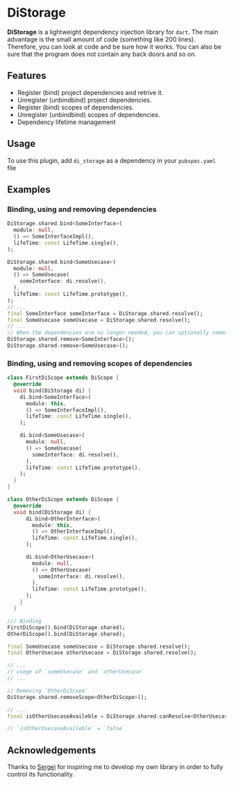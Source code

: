<!-- 
This README describes the package. If you publish this package to pub.dev,
this README's contents appear on the landing page for your package.

For information about how to write a good package README, see the guide for
[writing package pages](https://dart.dev/guides/libraries/writing-package-pages). 

For general information about developing packages, see the Dart guide for
[creating packages](https://dart.dev/guides/libraries/create-library-packages)
and the Flutter guide for
[developing packages and plugins](https://flutter.dev/developing-packages). 
-->

# DiStorage
**DiStorage** is a lightweight dependency injection library for `dart`. 
The main advantage is the small amount of code (something like 200 lines). Therefore, you can look at code and be sure how it works. You can also be sure that the program does not contain any back doors and so on. 

## Features

- Register (bind) project dependencies and retrive it.
- Unregister (unbindbind) project dependencies.
- Register (bind) scopes of dependencies.
- Unregister (unbindbind) scopes of dependencies.
- Dependency lifetime management 

## Usage

To use this plugin, add `di_storage` as a dependency in your `pubspec.yaml` file

## Examples

### Binding, using and removing dependencies
```dart
DiStorage.shared.bind<SomeInterface>(
  module: null,
  () => SomeInterfaceImpl(),
  lifeTime: const LifeTime.single(),
);

DiStorage.shared.bind<SomeUsecase>(
  module: null,
  () => SomeUsecase(
    someInterface: di.resolve(),
  ),
  lifeTime: const LifeTime.prototype(),
);
// ...
final SomeInterface someInterface = DiStorage.shared.resolve();
final SomeUsecase someUsecase = DiStorage.shared.resolve();
// ...
// When the dependencies are no longer needed, you can optionally remove them
DiStorage.shared.remove<SomeInterface>();
DiStorage.shared.remove<SomeUsecase>();
```
### Binding, using and removing scopes of dependencies
```dart
class FirstDiScope extends DiScope {
  @override
  void bind(DiStorage di) {
    di.bind<SomeInterface>(
      module: this,
      () => SomeInterfaceImpl(),
      lifeTime: const LifeTime.single(),
    );

    di.bind<SomeUsecase>(
      module: null,
      () => SomeUsecase(
        someInterface: di.resolve(),
      ),
      lifeTime: const LifeTime.prototype(),
    );
  }
}

class OtherDiScope extends DiScope {
  @override
  void bind(DiStorage di) {
      di.bind<OtherInterface>(
        module: this,
        () => OtherInterfaceImpl(),
        lifeTime: const LifeTime.single(),
      );

      di.bind<OtherUsecase>(
        module: null,
        () => OtherUsecase(
          someInterface: di.resolve(),
        ),
        lifeTime: const LifeTime.prototype(),
      );
    }
  }

/// Binding
FirstDiScope().bind(DiStorage.shared);
OtherDiScope().bind(DiStorage.shared);

final SomeUsecase someUsecase = DiStorage.shared.resolve();
final OtherUsecase otherUsecase = DiStorage.shared.resolve();

// ...
// usege of `someUsecase` and `otherUsecase`
// ...

// Removing `OtherDiScope`
DiStorage.shared.removeScope<OtherDiScope>();

// ...
final isOtherUsecaseAvaileble = DiStorage.shared.canResolve<OtherUsecase>();

// `isOtherUsecaseAvaileble` = `false`

```

## Acknowledgements
Thanks to [Sergei](https://github.com/pese-git) for inspiring me to develop my own library in order to fully control its functionality.


